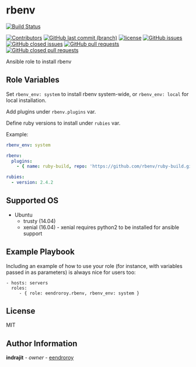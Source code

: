 rbenv
=========

[![Build Status](https://travis-ci.org/eendroroy/ansible-role-rbenv.svg?branch=master)](https://travis-ci.org/eendroroy/ansible-role-rbenv)

[![Contributors](https://img.shields.io/github/contributors/eendroroy/ansible-role-rbenv.svg)](https://github.com/eendroroy/ansible-role-rbenv/graphs/contributors)
[![GitHub last commit (branch)](https://img.shields.io/github/last-commit/eendroroy/ansible-role-rbenv/master.svg)](https://github.com/eendroroy/ansible-role-rbenv)
[![license](https://img.shields.io/github/license/eendroroy/ansible-role-rbenv.svg)](https://github.com/eendroroy/ansible-role-rbenv/blob/master/LICENSE)
[![GitHub issues](https://img.shields.io/github/issues/eendroroy/ansible-role-rbenv.svg)](https://github.com/eendroroy/ansible-role-rbenv/issues)
[![GitHub closed issues](https://img.shields.io/github/issues-closed/eendroroy/ansible-role-rbenv.svg)](https://github.com/eendroroy/ansible-role-rbenv/issues?q=is%3Aissue+is%3Aclosed)
[![GitHub pull requests](https://img.shields.io/github/issues-pr/eendroroy/ansible-role-rbenv.svg)](https://github.com/eendroroy/ansible-role-rbenv/pulls)
[![GitHub closed pull requests](https://img.shields.io/github/issues-pr-closed/eendroroy/ansible-role-rbenv.svg)](https://github.com/eendroroy/ansible-role-rbenv/pulls?q=is%3Apr+is%3Aclosed)

Ansible role to install rbenv

Role Variables
--------------

Set `rbenv_env: system` to install rbenv system-wide, or `rbenv_env: local` for local installation.

Add plugins under `rbenv.plugins` var.

Define ruby versions to install under `rubies` var.

Example:

```yml
rbenv_env: system

rbenv:
  plugins:
    - { name: ruby-build, repo: 'https://github.com/rbenv/ruby-build.git' }

rubies:
  - version: 2.4.2
```

Supported OS
------------

- Ubuntu
    - trusty (14.04)
    - xenial (16.04) - xenial requires python2 to be installed for ansible support

Example Playbook
----------------

Including an example of how to use your role (for instance, with variables passed in as parameters) is always nice for users too:

    - hosts: servers
      roles:
         - { role: eendroroy.rbenv, rbenv_env: system }

License
-------

MIT

Author Information
------------------

**indrajit** - *owner* - [eendroroy](https://github.com/eendroroy)
